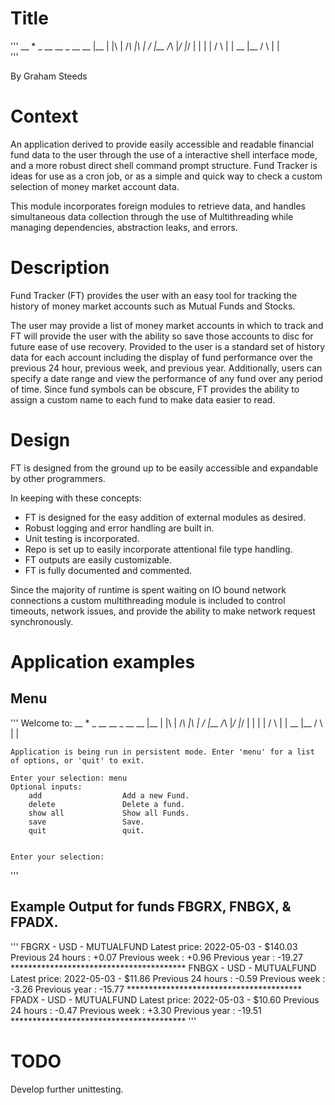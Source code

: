 # Title
'''
             __   *           _           __   __        _     __   __
            |__   |   |\ |   /_\   |\ |  /    |__       /_\   |_/  |_/
            |     |   | \|  /   \  | \|  \__  |__      /   \  |    |  
'''


By Graham Steeds

# Context

An application derived to provide easily accessible and readable financial fund data
to the user through the use of a interactive shell interface mode, and a more robust 
direct shell command prompt structure. Fund Tracker is ideas for use as a cron job, or 
as a simple and quick way to check a custom selection of money market account data.



This module incorporates foreign modules to retrieve data, and handles simultaneous 
data collection through the use of Multithreading while managing dependencies, 
abstraction leaks, and errors.

# Description

Fund Tracker (FT) provides the user with an easy tool for tracking the history of money 
market accounts such as Mutual Funds and Stocks.

The user may provide a list of money market accounts in which to track and FT will 
provide the user with the ability so save those accounts to disc for future ease of use 
recovery. Provided to the user is a standard set of history data for each account 
including the display of fund performance over the previous 24 hour, previous week, 
and previous year. Additionally, users can specify a date range and view the 
performance of any fund over any period of time. Since fund symbols can be obscure, FT 
provides the ability to assign a custom name to each fund to make data easier to read.

# Design

FT is designed from the ground up to be easily accessible and expandable by other 
programmers.

In keeping with these concepts:

- FT is designed for the easy addition of external modules as desired.
- Robust logging and error handling are built in.
- Unit testing is incorporated.
- Repo is set up to easily incorporate attentional file type handling.
- FT outputs are easily customizable.
- FT is fully documented and commented.

Since the majority of runtime is spent waiting on IO bound network connections 
a custom multithreading module is included to control timeouts, network issues, and 
provide the ability to make network request synchronously.


# Application examples

## Menu

'''
    Welcome to:
             __   *           _           __   __        _     __   __
            |__   |   |\ |   /_\   |\ |  /    |__       /_\   |_/  |_/
            |     |   | \|  /   \  | \|  \__  |__      /   \  |    |  
    
    Application is being run in persistent mode. Enter 'menu' for a list of options, or 'quit' to exit.
    
    Enter your selection: menu
    Optional inputs:
        add                  Add a new Fund.
        delete               Delete a fund.
        show all             Show all Funds.
        save                 Save.
        quit                 quit.
    
    
    Enter your selection: 

'''

## Example Output for funds FBGRX, FNBGX, & FPADX.

'''
    FBGRX - 
    USD - MUTUALFUND
    Latest price: 2022-05-03 - $140.03
    Previous 24 hours :  +0.07
    Previous week     :  +0.96
    Previous year     : -19.27
    ****************************************
    FNBGX - 
    USD - MUTUALFUND
    Latest price: 2022-05-03 - $11.86
    Previous 24 hours :  -0.59
    Previous week     :  -3.26
    Previous year     : -15.77
    ****************************************
    FPADX - 
    USD - MUTUALFUND
    Latest price: 2022-05-03 - $10.60
    Previous 24 hours :  -0.47
    Previous week     :  +3.30
    Previous year     : -19.51
    ****************************************
'''

# TODO

Develop further unittesting.

